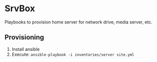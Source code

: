 # SrvBox

Playbooks to provision home server for network drive, media server, etc.

## Provisioning

1. Install ansible
2. Execute: `ansible-playbook -i inventories/server site.yml`

